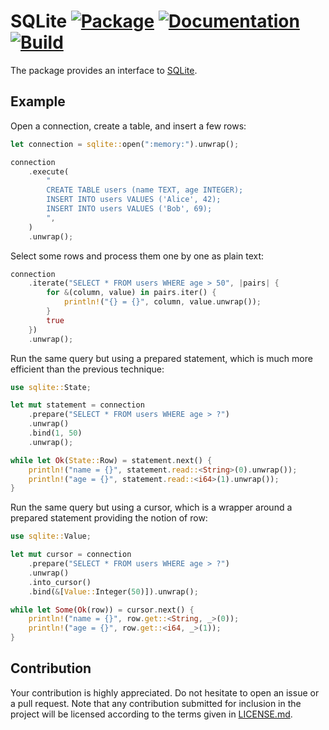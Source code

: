 # SQLite [![Package][package-img]][package-url] [![Documentation][documentation-img]][documentation-url] [![Build][build-img]][build-url]

The package provides an interface to [SQLite].

## Example

Open a connection, create a table, and insert a few rows:

```rust
let connection = sqlite::open(":memory:").unwrap();

connection
    .execute(
        "
        CREATE TABLE users (name TEXT, age INTEGER);
        INSERT INTO users VALUES ('Alice', 42);
        INSERT INTO users VALUES ('Bob', 69);
        ",
    )
    .unwrap();
```

Select some rows and process them one by one as plain text:

```rust
connection
    .iterate("SELECT * FROM users WHERE age > 50", |pairs| {
        for &(column, value) in pairs.iter() {
            println!("{} = {}", column, value.unwrap());
        }
        true
    })
    .unwrap();
```

Run the same query but using a prepared statement, which is much more efficient
than the previous technique:

```rust
use sqlite::State;

let mut statement = connection
    .prepare("SELECT * FROM users WHERE age > ?")
    .unwrap()
    .bind(1, 50)
    .unwrap();

while let Ok(State::Row) = statement.next() {
    println!("name = {}", statement.read::<String>(0).unwrap());
    println!("age = {}", statement.read::<i64>(1).unwrap());
}
```

Run the same query but using a cursor, which is a wrapper around a prepared
statement providing the notion of row:

```rust
use sqlite::Value;

let mut cursor = connection
    .prepare("SELECT * FROM users WHERE age > ?")
    .unwrap()
    .into_cursor()
    .bind(&[Value::Integer(50)]).unwrap();

while let Some(Ok(row)) = cursor.next() {
    println!("name = {}", row.get::<String, _>(0));
    println!("age = {}", row.get::<i64, _>(1));
}
```

## Contribution

Your contribution is highly appreciated. Do not hesitate to open an issue or a
pull request. Note that any contribution submitted for inclusion in the project
will be licensed according to the terms given in [LICENSE.md](LICENSE.md).

[SQLite]: https://www.sqlite.org

[build-img]: https://github.com/stainless-steel/sqlite/workflows/build/badge.svg
[build-url]: https://github.com/stainless-steel/sqlite/actions/workflows/build.yml
[documentation-img]: https://docs.rs/sqlite/badge.svg
[documentation-url]: https://docs.rs/sqlite
[package-img]: https://img.shields.io/crates/v/sqlite.svg
[package-url]: https://crates.io/crates/sqlite
